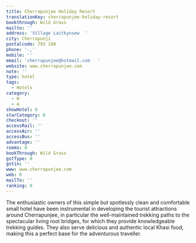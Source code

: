 ```yaml
---
title: Cherrapunjee Holiday Resort
translationKey: cherrapunjee-holiday-resort
bookthrough: Wild Grass
mailto: ''
address: 'Village Laitkynsew  '
city: Cherrapunji
postalcode: 793 108
phone: '-,'
mobile: ''
email: 'cherrapunjee@hotmail.com   '
website: www.cherrapunjee.com
note: ''
type: hotel
tags:
  - Hotels
category:
  - H
  - A
showHotel: 0
starCategory: 0
checkout: ''
accessRail: ''
accessAir: ''
accessBus: ''
advantage: ''
rooms: 0
bookThrough: Wild Grass
gstType: 0
gstin: ''
www: www.cherrapunjee.com
web: 0
mailTo: ''
ranking: 0
---
```













The enthusiastic owners of this simple but spotlessly clean and comfortable small hotel have been instrumental in developing the tourist attractions around Cherrapunjee, in particular the well-maintained trekking paths to the spectacular living root bridges, for which they provide knowledgeable trekking guides. They also serve delicious and authentic local Khasi food, making this a perfect base for the adventurous traveller.
